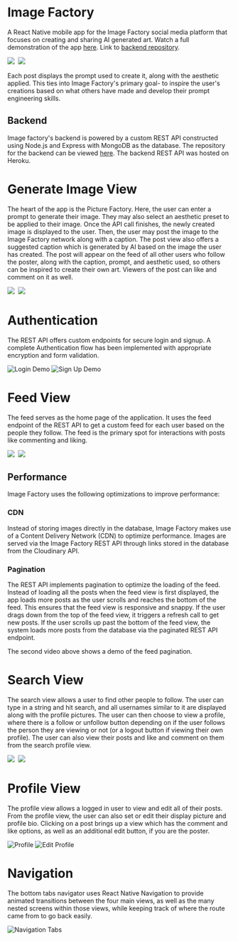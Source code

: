 # Image Factory

A React Native mobile app for the Image Factory social media platform that focuses on creating and sharing AI generated art. Watch a full demonstration of the app [here](https://youtu.be/trwPyBvvdhU). Link to [backend repository](https://github.com/saarthak2002/ImageFactoryBackEnd).

<!-- ![Feed Demo](/docs/gifs/feed-demo.gif)
![Profile Demo](/docs/gifs/profile-demo.gif) -->

<kbd> <img src="./docs/gifs/feed-demo.gif" /> </kbd>
<kbd> <img src="./docs/gifs/profile-demo.gif" /> </kbd>

Each post displays the prompt used to create it, along with the aesthetic applied. This ties into Image Factory's primary goal- to inspire the user's creations based on what others have made and develop their prompt engineering skills.

## Backend

Image factory's backend is powered by a custom REST API constructed using Node.js and Express with MongoDB as the database. The repository for the backend can be viewed [here](https://github.com/saarthak2002/ImageFactoryBackEnd). The backend REST API was hosted on Heroku.

# Generate Image View

The heart of the app is the Picture Factory. Here, the user can enter a prompt to generate their image. They may also select an aesthetic preset to be applied to their image. Once the API call finishes, the newly created image is displayed to the user. Then, the user may post the image to the Image Factory network along with a caption. The post view also offers a suggested caption which is generated by AI based on the image the user has created. The post will appear on the feed of all other users who follow the poster, along with the caption, prompt, and aesthetic used, so others can be inspired to create their own art. Viewers of the post can like and comment on it as well.

<!-- ![Generate Image View Demo](/docs/gifs/generate-image-demo-1.gif)
![Generated Image from demo](/docs/screenshots/generate-image-demo-1.png) -->

<kbd> <img src="./docs/gifs/generate-image-demo-1.gif" /> </kbd>
<kbd> <img src="./docs/screenshots/generate-image-demo-1.png" /> </kbd>

# Authentication

The REST API offers custom endpoints for secure login and signup. A complete Authentication flow has been implemented with appropriate encryption and form validation.

![Login Demo](/docs/gifs/login-demo.gif)
![Sign Up Demo](/docs/gifs/signup-demo.gif)

# Feed View

The feed serves as the home page of the application. It uses the feed endpoint of the REST API to get a custom feed for each user based on the people they follow. The feed is the primary spot for interactions with posts like commenting and liking.

<!-- ![Feed View Scroll](/docs/gifs/feed-view-demo-2.gif)
![Feed Pagation Demo](/docs/gifs/feed-page.gif) -->

<kbd> <img src="./docs/gifs/feed-view-demo-2.gif" /> </kbd>
<kbd> <img src="./docs/gifs/feed-page.gif" /> </kbd>

## Performance

Image Factory uses the following optimizations to improve performance:

### CDN

Instead of storing images directly in the database, Image Factory makes use of a Content Delivery Network (CDN) to optimize performance. Images are served via the Image Factory REST API through links stored in the database from the Cloudinary API.

### Pagination

The REST API implements pagination to optimize the loading of the feed. Instead of loading all the posts when the feed view is first displayed, the app loads more posts as the user scrolls and reaches the bottom of the feed. This ensures that the feed view is responsive and snappy. If the user drags down from the top of the feed view, it triggers a refresh call to get new posts. If the user scrolls up past the bottom of the feed view, the system loads more posts from the database via the paginated REST API endpoint.

The second video above shows a demo of the feed pagination.

# Search View

The search view allows a user to find other people to follow. The user can type in a string and hit search, and all usernames similar to it are displayed along with the profile pictures. The user can then choose to view a profile, where there is a follow or unfollow button depending on if the user follows the person they are viewing or not (or a logout button if viewing their own profile). The user can also view their posts and like and comment on them from the search profile view.

<!-- ![Search View Demo](/docs/gifs/search-view-demo.gif)
![Search Image](/docs/screenshots/search-image.png) -->

<kbd> <img src="./docs/gifs/search-view-demo.gif" /> </kbd>
<kbd> <img src="./docs/screenshots/search-image.png" /> </kbd>

# Profile View

The profile view allows a logged in user to view and edit all of their posts. From the profile view, the user can also set or edit their display picture and profile bio. Clicking on a post brings up a view which has the comment and like options, as well as an additional edit button, if you are the poster.

![Profile](/docs/gifs/profile-demo-new.gif)
![Edit Profile](/docs/gifs/edit-profile-demo.gif)

# Navigation

The bottom tabs navigator uses React Native Navigation to provide animated transitions between the four main views, as well as the many nested screens within those views, while keeping track of where the route came from to go back easily.

![Navigation Tabs](/docs/screenshots/nav.png)